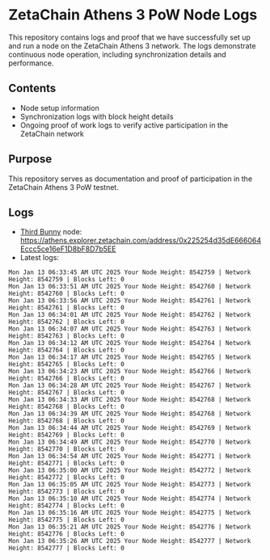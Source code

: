 # ZetaChain Athens 3 PoW Node Logs
This repository contains logs and proof that we have successfully set up and run a node on the ZetaChain Athens 3 network. The logs demonstrate continuous node operation, including synchronization details and performance.

## Contents
- Node setup information
- Synchronization logs with block height details
- Ongoing proof of work logs to verify active participation in the ZetaChain network

## Purpose
This repository serves as documentation and proof of participation in the ZetaChain Athens 3 PoW testnet.

## Logs

- [Third Bunny](https://thirdbunny.xyz/) node: https://athens.explorer.zetachain.com/address/0x225254d35dE666064Eccc5ce16eF1D8bF8D7b5EE
- Latest logs:
```
Mon Jan 13 06:33:45 AM UTC 2025 Your Node Height: 8542759 | Network Height: 8542759 | Blocks Left: 0
Mon Jan 13 06:33:51 AM UTC 2025 Your Node Height: 8542760 | Network Height: 8542760 | Blocks Left: 0
Mon Jan 13 06:33:56 AM UTC 2025 Your Node Height: 8542761 | Network Height: 8542761 | Blocks Left: 0
Mon Jan 13 06:34:01 AM UTC 2025 Your Node Height: 8542762 | Network Height: 8542762 | Blocks Left: 0
Mon Jan 13 06:34:07 AM UTC 2025 Your Node Height: 8542763 | Network Height: 8542763 | Blocks Left: 0
Mon Jan 13 06:34:12 AM UTC 2025 Your Node Height: 8542764 | Network Height: 8542764 | Blocks Left: 0
Mon Jan 13 06:34:17 AM UTC 2025 Your Node Height: 8542765 | Network Height: 8542765 | Blocks Left: 0
Mon Jan 13 06:34:23 AM UTC 2025 Your Node Height: 8542766 | Network Height: 8542766 | Blocks Left: 0
Mon Jan 13 06:34:28 AM UTC 2025 Your Node Height: 8542767 | Network Height: 8542767 | Blocks Left: 0
Mon Jan 13 06:34:33 AM UTC 2025 Your Node Height: 8542768 | Network Height: 8542768 | Blocks Left: 0
Mon Jan 13 06:34:39 AM UTC 2025 Your Node Height: 8542768 | Network Height: 8542768 | Blocks Left: 0
Mon Jan 13 06:34:44 AM UTC 2025 Your Node Height: 8542769 | Network Height: 8542769 | Blocks Left: 0
Mon Jan 13 06:34:49 AM UTC 2025 Your Node Height: 8542770 | Network Height: 8542770 | Blocks Left: 0
Mon Jan 13 06:34:54 AM UTC 2025 Your Node Height: 8542771 | Network Height: 8542771 | Blocks Left: 0
Mon Jan 13 06:35:00 AM UTC 2025 Your Node Height: 8542772 | Network Height: 8542772 | Blocks Left: 0
Mon Jan 13 06:35:05 AM UTC 2025 Your Node Height: 8542773 | Network Height: 8542773 | Blocks Left: 0
Mon Jan 13 06:35:10 AM UTC 2025 Your Node Height: 8542774 | Network Height: 8542774 | Blocks Left: 0
Mon Jan 13 06:35:16 AM UTC 2025 Your Node Height: 8542775 | Network Height: 8542775 | Blocks Left: 0
Mon Jan 13 06:35:21 AM UTC 2025 Your Node Height: 8542776 | Network Height: 8542776 | Blocks Left: 0
Mon Jan 13 06:35:26 AM UTC 2025 Your Node Height: 8542777 | Network Height: 8542777 | Blocks Left: 0
```
